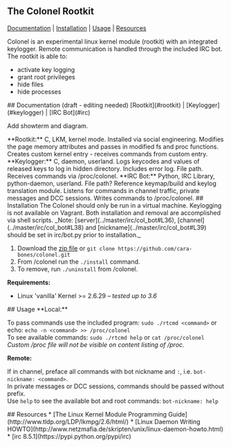 ## The Colonel Rootkit
[Documentation](#documentation) | [Installation](#installation) | [Usage](#usage) | [Resources](#resources)  

Colonel is an experimental linux kernel module (rootkit) with an integrated keylogger. Remote communication is handled through the included IRC bot. The rootkit is able to:  
* activate key logging
* grant root privileges
* hide files
* hide processes


<a name="documentation"/>
## Documentation (draft - editing needed)
[Rootkit](#rootkit) | [Keylogger](#keylogger) | [IRC Bot](#irc)  

Add showterm and diagram.

<a name="rootkit"/>
**Rootkit:**
C, LKM, kernel mode. Installed via social engineering. Modifies the page memory attributes and passes in modified fs and proc functions. Creates custom kernel entry - receives commands from custom entry.

<a name="keylogger"/>
**Keylogger:**
C, daemon, userland. Logs keycodes and values of released keys to log in hidden directory. Includes error log. File path. Receives commands via /proc/colonel. 

<a name="irc"/>
**IRC Bot:**
Python, IRC Library, python-daemon, userland. File path? Reference keymap/build and keylog translation module. Listens for commands in channel traffic, private messages and DCC sessions. Writes commands to /proc/colonel.

<a name="installation"/>
## Installation
The Colonel should only be run in a virtual machine. Keylogging is not available on Vagrant. Both installation and removal are accomplished via shell scripts.  
_Note: [server](../master/irc/col_bot#L36), [channel](../master/irc/col_bot#L38) and [nickname](../master/irc/col_bot#L39) should be set in irc/bot.py prior to installation._

1. Download the [zip file](../archive/master.zip) or `git clone https://github.com/cara-bones/colonel.git`
2. From /colonel run the `./install` command.  
3. To remove, run `./uninstall` from /colonel.

**Requirements:**
* Linux 'vanilla' Kernel >= 2.6.29 _– tested up to 3.6_

<a name="usage"/>
## Usage
**Local:**

To pass commands use the included program: `sudo ./rtcmd <command>` or echo: `echo -n <command> >> /proc/colonel`  
To see available commands: `sudo ./rtcmd help` or `cat /proc/colonel`  
_Custom /proc file will not be visible on content listing of /proc._


**Remote:**

If in channel, preface all commands with bot nickname and `:`, i.e. `bot-nickname: <command>`.  
In private messages or DCC sessions, commands should be passed without prefix.  
Use `help` to see the  available bot and root commands: `bot-nickname: help`

<a name="resources"/>
## Resources
* [The Linux Kernel Module Programming Guide](http://www.tldp.org/LDP/lkmpg/2.6/html/)
* [Linux Daemon Writing HOWTO](http://www.netzmafia.de/skripten/unix/linux-daemon-howto.html)
* [irc 8.5.1](https://pypi.python.org/pypi/irc)
